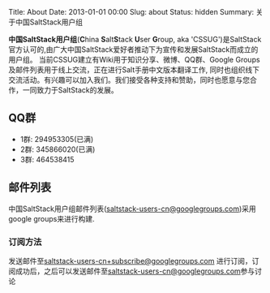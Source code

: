 Title: About
Date: 2013-01-01 00:00
Slug: about
Status: hidden
Summary: 关于中国SaltStack用户组

**中国SaltStack用户组**(**C**hina **S**alt**S**tack **U**ser **G**roup, aka 'CSSUG')是SaltStack官方认可的,由广大中国SaltStack爱好者推动下为宣传和发展SaltStack而成立的用户组。 当前CSSUG建立有Wiki用于知识分享、微博、QQ群、Google Groups及邮件列表用于线上交流，正在进行Salt手册中文版本翻译工作, 同时也组织线下交流活动。有兴趣可以加入我们。我们接受各种支持和赞助，同时也愿意与您合作，一同致力于SaltStack的发展。

## QQ群
* 1群: 294953305(已满)
* 2群: 345866020(已满)
* 3群: 464538415

## 邮件列表

中国SaltStack用户组邮件列表([saltstack-users-cn@googlegroups.com](mailto:saltstack-users-cn@googlegroups.com))采用google groups来进行构建.

### 订阅方法

发送邮件至[saltstack-users-cn+subscribe@googlegroups.com](mailto:saltstack-users-cn+subscribe@googlegroups.com) 进行订阅，订阅成功后，之后可以发送邮件至[saltstack-users-cn@googlegroups.com](mailto:saltstack-users-cn@googlegroups.com)参与讨论

